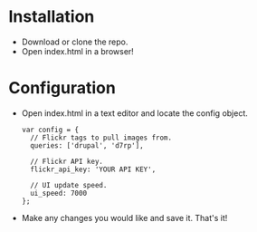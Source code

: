 # Installation

* Download or clone the repo.
* Open index.html in a browser!

# Configuration

* Open index.html in a text editor and locate the config object.

      var config = {
        // Flickr tags to pull images from.
        queries: ['drupal', 'd7rp'],
  
        // Flickr API key.
        flickr_api_key: 'YOUR API KEY',
  
        // UI update speed.
        ui_speed: 7000
      };

* Make any changes you would like and save it.  That's it!
